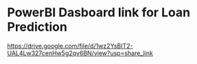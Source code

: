 # PowerBI Dasboard link for Loan Prediction
https://drive.google.com/file/d/1wz2YsBIT2-UAL4Lw327cenHw5g2qy6BN/view?usp=share_link
